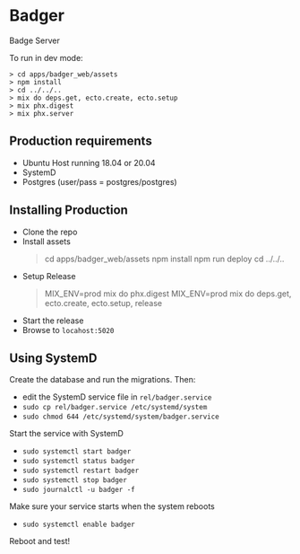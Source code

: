 # Badger

Badge Server

To run in dev mode:

    > cd apps/badger_web/assets
    > npm install
    > cd ../../..
    > mix do deps.get, ecto.create, ecto.setup
    > mix phx.digest
    > mix phx.server

## Production requirements

- Ubuntu Host running 18.04 or 20.04
- SystemD
- Postgres (user/pass = postgres/postgres)

## Installing Production

- Clone the repo
- Install assets
    > cd apps/badger_web/assets
    > npm install
    > npm run deploy
    > cd ../../..
- Setup Release
    > MIX_ENV=prod mix do phx.digest
    > MIX_ENV=prod mix do deps.get, ecto.create, ecto.setup, release
- Start the release
- Browse to `locahost:5020`

## Using SystemD

Create the database and run the migrations.  Then:

- edit the SystemD service file in `rel/badger.service`
- `sudo cp rel/badger.service /etc/systemd/system`
- `sudo chmod 644 /etc/systemd/system/badger.service`

Start the service with SystemD

- `sudo systemctl start badger`
- `sudo systemctl status badger`
- `sudo systemctl restart badger`
- `sudo systemctl stop badger`
- `sudo journalctl -u badger -f`

Make sure your service starts when the system reboots

- `sudo systemctl enable badger`

Reboot and test!

